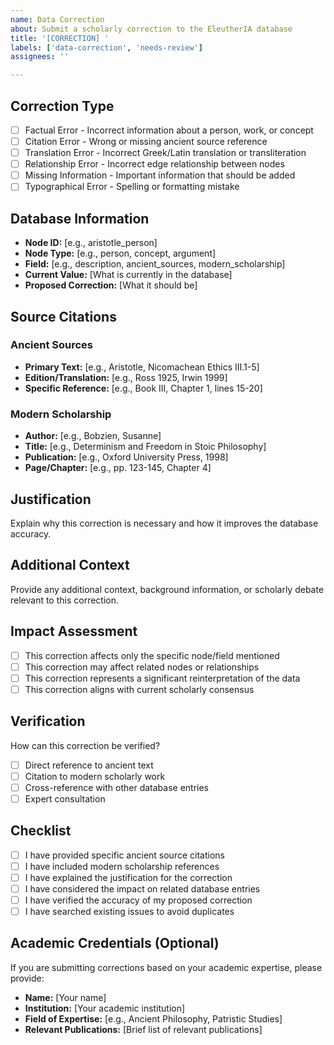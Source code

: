 ```yaml
---
name: Data Correction
about: Submit a scholarly correction to the EleutherIA database
title: '[CORRECTION] '
labels: ['data-correction', 'needs-review']
assignees: ''

---
```


## Correction Type
- [ ] Factual Error - Incorrect information about a person, work, or concept
- [ ] Citation Error - Wrong or missing ancient source reference
- [ ] Translation Error - Incorrect Greek/Latin translation or transliteration
- [ ] Relationship Error - Incorrect edge relationship between nodes
- [ ] Missing Information - Important information that should be added
- [ ] Typographical Error - Spelling or formatting mistake

## Database Information
- **Node ID:** [e.g., aristotle_person]
- **Node Type:** [e.g., person, concept, argument]
- **Field:** [e.g., description, ancient_sources, modern_scholarship]
- **Current Value:** [What is currently in the database]
- **Proposed Correction:** [What it should be]

## Source Citations
### Ancient Sources
- **Primary Text:** [e.g., Aristotle, Nicomachean Ethics III.1-5]
- **Edition/Translation:** [e.g., Ross 1925, Irwin 1999]
- **Specific Reference:** [e.g., Book III, Chapter 1, lines 15-20]

### Modern Scholarship
- **Author:** [e.g., Bobzien, Susanne]
- **Title:** [e.g., Determinism and Freedom in Stoic Philosophy]
- **Publication:** [e.g., Oxford University Press, 1998]
- **Page/Chapter:** [e.g., pp. 123-145, Chapter 4]

## Justification
Explain why this correction is necessary and how it improves the database accuracy.

## Additional Context
Provide any additional context, background information, or scholarly debate relevant to this correction.

## Impact Assessment
- [ ] This correction affects only the specific node/field mentioned
- [ ] This correction may affect related nodes or relationships
- [ ] This correction represents a significant reinterpretation of the data
- [ ] This correction aligns with current scholarly consensus

## Verification
How can this correction be verified?
- [ ] Direct reference to ancient text
- [ ] Citation to modern scholarly work
- [ ] Cross-reference with other database entries
- [ ] Expert consultation

## Checklist
- [ ] I have provided specific ancient source citations
- [ ] I have included modern scholarship references
- [ ] I have explained the justification for the correction
- [ ] I have considered the impact on related database entries
- [ ] I have verified the accuracy of my proposed correction
- [ ] I have searched existing issues to avoid duplicates

## Academic Credentials (Optional)
If you are submitting corrections based on your academic expertise, please provide:
- **Name:** [Your name]
- **Institution:** [Your academic institution]
- **Field of Expertise:** [e.g., Ancient Philosophy, Patristic Studies]
- **Relevant Publications:** [Brief list of relevant publications]
